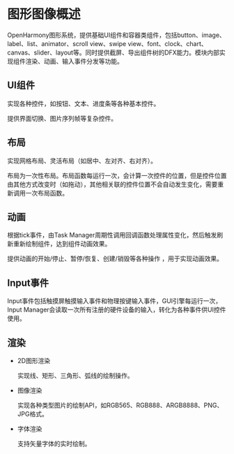 # 图形图像概述<a name="ZH-CN_TOPIC_0000001051770388"></a>


OpenHarmony图形系统，提供基础UI组件和容器类组件，包括button、image、label、list、animator、scroll view、swipe view、font、clock、chart、canvas、slider、layout等。同时提供截屏、导出组件树的DFX能力。模块内部实现组件渲染、动画、输入事件分发等功能。

## UI组件<a name="section1987017145112"></a>

实现各种控件，如按钮、文本、进度条等各种基本控件。

提供界面切换、图片序列帧等复杂控件。

## 布局<a name="section662016231612"></a>

实现网格布局、灵活布局（如居中、左对齐、右对齐）。

布局为一次性布局。布局函数每运行一次，会计算一次控件的位置，但是控件位置由其他方式改变时（如拖动），其他相关联的控件位置不会自动发生变化，需要重新调用一次布局函数。

## 动画<a name="section73736284117"></a>

根据tick事件，由Task Manager周期性调用回调函数处理属性变化，然后触发刷新重新绘制组件，达到组件动画效果。

提供动画的开始/停止、暂停/恢复、创建/销毁等各种操作 ，用于实现动画效果。

## Input事件<a name="section672194012114"></a>

Input事件包括触摸屏触摸输入事件和物理按键输入事件，GUI引擎每运行一次，Input Manager会读取一次所有注册的硬件设备的输入，转化为各种事件供UI控件使用。

## 渲染<a name="section14338859916"></a>

-   2D图形渲染

    实现线、矩形、三角形、弧线的绘制操作。


-   图像渲染

    实现各种类型图片的绘制API，如RGB565、RGB888、ARGB8888、PNG、JPG格式。


-   字体渲染

    支持矢量字体的实时绘制。


